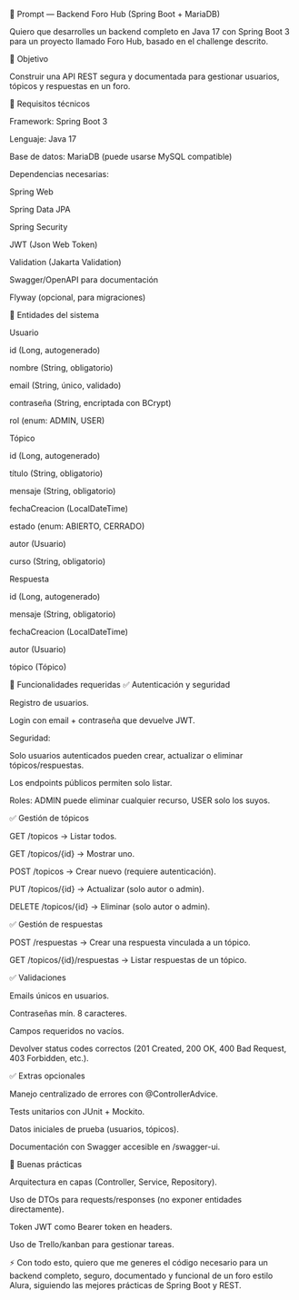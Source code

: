 📝 Prompt — Backend Foro Hub (Spring Boot + MariaDB)

Quiero que desarrolles un backend completo en Java 17 con Spring Boot 3 para un proyecto llamado Foro Hub, basado en el challenge descrito.

🎯 Objetivo

Construir una API REST segura y documentada para gestionar usuarios, tópicos y respuestas en un foro.

🔹 Requisitos técnicos

Framework: Spring Boot 3

Lenguaje: Java 17

Base de datos: MariaDB (puede usarse MySQL compatible)

Dependencias necesarias:

Spring Web

Spring Data JPA

Spring Security

JWT (Json Web Token)

Validation (Jakarta Validation)

Swagger/OpenAPI para documentación

Flyway (opcional, para migraciones)

🔹 Entidades del sistema

Usuario

id (Long, autogenerado)

nombre (String, obligatorio)

email (String, único, validado)

contraseña (String, encriptada con BCrypt)

rol (enum: ADMIN, USER)

Tópico

id (Long, autogenerado)

título (String, obligatorio)

mensaje (String, obligatorio)

fechaCreacion (LocalDateTime)

estado (enum: ABIERTO, CERRADO)

autor (Usuario)

curso (String, obligatorio)

Respuesta

id (Long, autogenerado)

mensaje (String, obligatorio)

fechaCreacion (LocalDateTime)

autor (Usuario)

tópico (Tópico)

🔹 Funcionalidades requeridas
✅ Autenticación y seguridad

Registro de usuarios.

Login con email + contraseña que devuelve JWT.

Seguridad:

Solo usuarios autenticados pueden crear, actualizar o eliminar tópicos/respuestas.

Los endpoints públicos permiten solo listar.

Roles: ADMIN puede eliminar cualquier recurso, USER solo los suyos.

✅ Gestión de tópicos

GET /topicos → Listar todos.

GET /topicos/{id} → Mostrar uno.

POST /topicos → Crear nuevo (requiere autenticación).

PUT /topicos/{id} → Actualizar (solo autor o admin).

DELETE /topicos/{id} → Eliminar (solo autor o admin).

✅ Gestión de respuestas

POST /respuestas → Crear una respuesta vinculada a un tópico.

GET /topicos/{id}/respuestas → Listar respuestas de un tópico.

✅ Validaciones

Emails únicos en usuarios.

Contraseñas mín. 8 caracteres.

Campos requeridos no vacíos.

Devolver status codes correctos (201 Created, 200 OK, 400 Bad Request, 403 Forbidden, etc.).

✅ Extras opcionales

Manejo centralizado de errores con @ControllerAdvice.

Tests unitarios con JUnit + Mockito.

Datos iniciales de prueba (usuarios, tópicos).

Documentación con Swagger accesible en /swagger-ui.

🔹 Buenas prácticas

Arquitectura en capas (Controller, Service, Repository).

Uso de DTOs para requests/responses (no exponer entidades directamente).

Token JWT como Bearer token en headers.

Uso de Trello/kanban para gestionar tareas.

⚡ Con todo esto, quiero que me generes el código necesario para un backend completo, seguro, documentado y funcional de un foro estilo Alura, siguiendo las mejores prácticas de Spring Boot y REST.